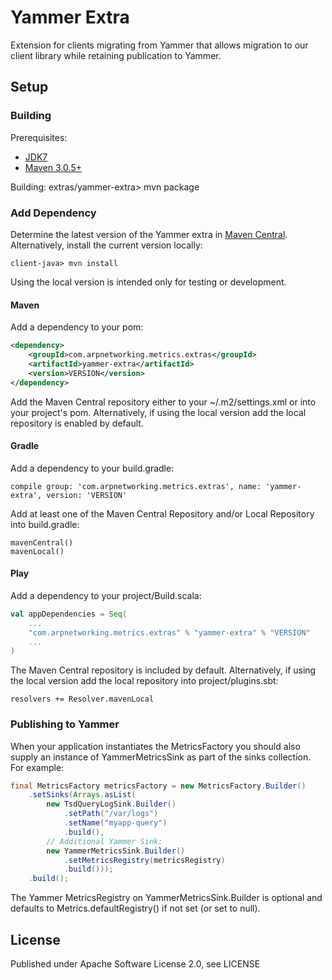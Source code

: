 Yammer Extra
============

Extension for clients migrating from Yammer that allows migration to our client library while retaining publication to Yammer.


Setup
-----

### Building

Prerequisites:
* [JDK7](http://www.oracle.com/technetwork/java/javase/downloads/jdk7-downloads-1880260.html)
* [Maven 3.0.5+](http://maven.apache.org/download.cgi)

Building:
    extras/yammer-extra> mvn package


### Add Dependency

Determine the latest version of the Yammer extra in [Maven Central](http://search.maven.org/#search%7Cga%7C1%7Cg%3A%22com.arpnetworking.metrics.extras%22%20a%3A%22yammer-extra%22).  Alternatively, install the current version locally:

    client-java> mvn install

Using the local version is intended only for testing or development.

#### Maven

Add a dependency to your pom:

```xml
<dependency>
    <groupId>com.arpnetworking.metrics.extras</groupId>
    <artifactId>yammer-extra</artifactId>
    <version>VERSION</version>
</dependency>
```

Add the Maven Central repository either to your ~/.m2/settings.xml or into your project's pom.  Alternatively, if using the local version add the local repository is enabled by default.

#### Gradle

Add a dependency to your build.gradle:

    compile group: 'com.arpnetworking.metrics.extras', name: 'yammer-extra', version: 'VERSION'

Add at least one of the Maven Central Repository and/or Local Repository into build.gradle:
 
    mavenCentral()
    mavenLocal()

#### Play

Add a dependency to your project/Build.scala:

```scala
val appDependencies = Seq(
    ...
    "com.arpnetworking.metrics.extras" % "yammer-extra" % "VERSION"
    ...
)
```

The Maven Central repository is included by default.  Alternatively, if using the local version add the local repository into project/plugins.sbt:

    resolvers += Resolver.mavenLocal

### Publishing to Yammer

When your application instantiates the MetricsFactory you should also supply an instance of YammerMetricsSink as part of the sinks collection.  For example: 

```java
final MetricsFactory metricsFactory = new MetricsFactory.Builder()
    .setSinks(Arrays.asList(
        new TsdQueryLogSink.Builder()
            .setPath("/var/logs")
            .setName("myapp-query")
            .build(),
        // Additional Yammer Sink:
        new YammerMetricsSink.Builder()
            .setMetricsRegistry(metricsRegistry)
            .build()));
    .build();
```

The Yammer MetricsRegistry on YammerMetricsSink.Builder is optional and defaults to Metrics.defaultRegistry() if not set (or set to null).

License
-------

Published under Apache Software License 2.0, see LICENSE
